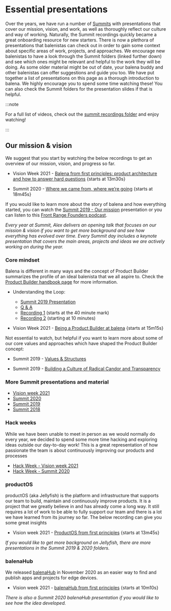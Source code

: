 # Essential presentations

Over the years, we have run a number of [Summits](./summit.md) with presentations that cover our mission, vision, and work, as well as thoroughly reflect our culture and way of working. Naturally, the Summit recordings quickly became a great onboarding resource for new starters. There is now a plethora of presentations that balenistas can check out in order to gain some context about specific areas of work, projects, and approaches. We encourage new balenistas to have a look through the Summit folders (linked further down) and see which ones might be relevant and helpful to the work they will be doing. As some older material might be out of date, your balena buddy and other balenistas can offer suggestions and guide you too. We have put together a list of presentations on this page as a thorough introduction to balena. We highly encourage you to spend some time watching these! You can also check the Summit folders for the presentation slides if that is helpful.  

:::note

For a full list of videos, check out the [summit recordings folder](https://drive.google.com/drive/folders/1AQNZ9gfYjDW4wh3865YLKlZayAsWJCqu) and enjoy watching!

:::

## Our mission & vision  

We suggest that you start by watching the below recordings to get an overview of our mission, vision, and progress so far.

* Vision Week 2021 - [Balena from first principles: product architecture and how to answer hard questions](https://drive.google.com/file/d/1B7B_sFUBYd7FHfho76DNi6XA4FoLyv98/view?usp=sharing) {starts at 13m30s}

* Summit 2020 - [Where we came from, where we’re going](https://drive.google.com/file/d/1I0qFD-FghZFwi_aDwX-_dgSQqb92aAc0/view?usp=sharing)
{starts at 18m45s}

If you would like to learn more about the story of balena and how everything started, you can watch the [Summit 2019 - Our mission](https://drive.google.com/file/d/1h6vDpluf-ZAO2llGWa7bXgTdJq1bgf1p/view?usp=sharing) presentation or you can listen to this [Front Range Founders podcast](https://open.spotify.com/episode/2A4zrAHhKB27weBurVL1TF).

_Every year at Summit, Alex delivers an opening talk that focuses on our mission & vision if you want to get more background and see how everything has evolved over time. Every Summit day includes a keynote presentation that covers the main areas, projects and ideas we are actively working on during the year._

### Core mindset 

Balena is different in many ways and the concept of Product Builder summarizes the profile of an ideal balenista that we all aspire to. Check the [Product Builder handbook page](../products-and-productization/being-a-product-builder.md) for more information.

* Understanding the Loop:
  - [Summit 2019 Presentation](https://drive.google.com/drive/u/1/folders/1DXuzO55P0PbRdx2XlnH6aFkbB_5zxkk1)
  - [Q & A](https://drive.google.com/file/d/1xHaZredpmAN5Ewb8lro6LovkVLVjIDJE/view)
  - [Recording 1](https://drive.google.com/file/d/1yQoEjYPn8Ufdu_HwfQ2vdKNz6vsqO_0j/view?t=2450?usp=sharing) (starts at the 40 minute mark)
  - [Recording 2](https://drive.google.com/file/d/1_GirooYw3lOrv5h6OFTPml65Cg7U70go/view?t=660?usp=sharing) (starting at 10 minutes)

* Vision Week 2021 - [Being a Product Builder at balena](https://drive.google.com/file/d/1_rsp0RZLFugi7B3eCZsjHsCPae7vbTxP/view?usp=sharing)
{starts at 15m15s}

Not essential to watch, but helpful if you want to learn more about some of our core values and approaches which have shaped the Product Builder concept:

* Summit 2019 - [Values & Structures](https://drive.google.com/file/d/1slCHFPg6AwIEtuIV1Ra_nnGJTdXR9X8f/view?usp=sharing) 

* Summit 2019 - [Building a Culture of Radical Candor and Transparency](https://drive.google.com/file/d/1STwjtWDipjeuPd8FDDnqOt7LEqfrDMkr/view?usp=sharing)

### More Summit presentations and material

* [Vision week 2021](https://drive.google.com/drive/u/1/folders/12PwNldTsAne_FFzxUFtcQI2jPyuGq4m2)
* [Summit 2020](https://drive.google.com/drive/u/1/folders/1seQic4v3ELYwtnqEqgzuVTDtYEvuswgK)
* [Summit 2019](https://drive.google.com/drive/u/1/folders/1YnRkrJFBa-aRXdWFO9jIbhROT-3MYuqi)
* [Summit 2018](https://drive.google.com/drive/u/1/folders/1WDCObvsQPgrUtkz9fflBNLI76OPt41Im)

### Hack weeks

While we have been unable to meet in person as we would normally do every year, we decided to spend some more time hacking and exploring ideas outside our day-to-day work! This is a great representation of how passionate the team is about continuously improving our products and processes

* [Hack Week - Vision week 2021](https://drive.google.com/drive/u/1/folders/1DpV2yLrN8e4sxtJ7Cf8VtK75cOb2Yzj5)
* [Hack Week - Summit 2020](https://drive.google.com/drive/u/1/folders/1jmxOvh0tsKbSn4SmlHNVv-ElONS4pAq4)

### productOS

productOS (aka Jellyfish) is the platform and infrastructure that supports our team to build, maintain and continuously improve products. It is a project that we greatly believe in and has already come a long way. It still requires a lot of work to be able to fully support our team and there is a lot we have learned from its journey so far. The below recording can give you some great insights

* Vision week 2021 - [ProductOS from first principles](https://drive.google.com/file/d/1oFc5bj8SWq-3s5IOiKm22ur9cUvCKky7/view?usp=sharing) {starts at 13m45s}

_If you would like to get more background on Jellyfish, there are more presentations in the Summit 2019 & 2020 folders._

### balenaHub

We released [balenaHub](https://hub.balena.io/) in November 2020 as an easier way to find and publish apps and projects for edge devices.

* Vision week 2021 - [balenaHub from first principles](https://drive.google.com/file/d/1AK2lBtHiq3sQxvsKN6vBgOX3MKUdNuCs/view?usp=sharing)
{starts at 10m10s}

_There is also a Summit 2020 balenaHub presentation if you would like to see how the idea developed._

